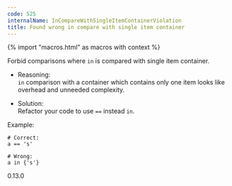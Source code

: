 ```yaml
---
code: 525
internalName: InCompareWithSingleItemContainerViolation
title: Found wrong in compare with single item container
---
```


{% import "macros.html" as macros with context %}

Forbid comparisons where `in` is compared with single item container.

  - Reasoning:  
    `in` comparison with a container which contains only one item looks
    like overhead and unneeded complexity.

  - Solution:  
    Refactor your code to use `==` instead `in`.

Example:

    # Correct:
    a == 's'
    
    # Wrong:
    a in {'s'}

<div class="versionadded">

0.13.0

</div>